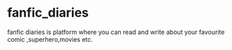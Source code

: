 # fanfic_diaries
fanfic diaries is platform where you can read and write about your favourite comic ,superhero,movies etc.
